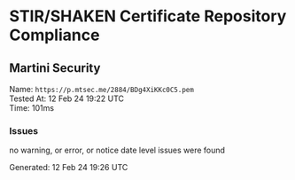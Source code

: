 # STIR/SHAKEN Certificate Repository Compliance

## Martini Security

Name: `https://p.mtsec.me/2884/BDg4XiKKc0C5.pem`\
Tested At: 12 Feb 24 19:22 UTC\
Time: 101ms

### Issues

no warning, or error, or notice date level issues were found

Generated: 12 Feb 24 19:26 UTC